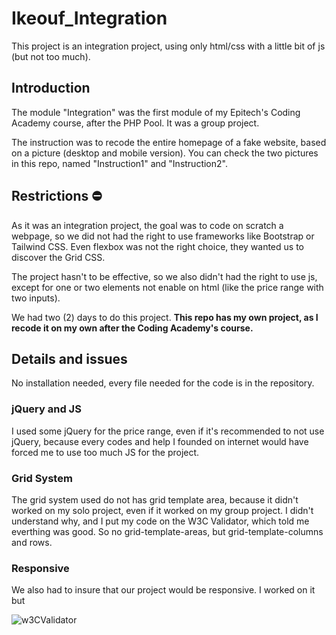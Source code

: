 # Ikeouf_Integration

This project is an integration project, using only html/css with a little bit of js (but not too much).

## Introduction

The module "Integration" was the first module of my Epitech's Coding Academy course, after the PHP Pool. It was a group project.

The instruction was to recode the entire homepage of a fake website, based on a picture (desktop and mobile version). You can check the two pictures in this repo, named "Instruction1" and "Instruction2".

## Restrictions ⛔️

As it was an integration project, the goal was to code on scratch a webpage, so we did not had the right to use frameworks like Bootstrap or Tailwind CSS. Even flexbox was not the right choice, they wanted us to discover the Grid CSS.

The project hasn't to be effective, so we also didn't had the right to use js, except for one or two elements not enable on html (like the price range with two inputs).

We had two (2) days to do this project. **This repo has my own project, as I recode it on my own after the Coding Academy's course.**



## Details and issues

No installation needed, every file needed for the code is in the repository.



### jQuery and JS

I used some jQuery for the price range, even if it's recommended to not use jQuery, because every codes and help I founded on internet would have forced me to use too much JS for the project.



### Grid System

The grid system used do not has grid template area, because it didn't worked on my solo project, even if it worked on my group project. I didn't understand why, and I put my code on the W3C Validator, which told me everthing was good.
So no grid-template-areas, but grid-template-columns and rows.


### Responsive

We also had to insure that our project would be responsive. I worked on it but


![w3CValidator](http://jigsaw.w3.org/css-validator/images/vcss-blue)